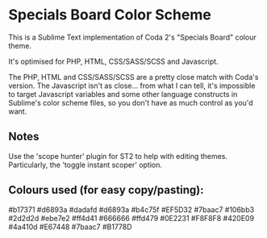 # Specials Board Color Scheme


This is a Sublime Text implementation of Coda 2's "Specials Board" colour theme.

It's optimised for PHP, HTML, CSS/SASS/SCSS and Javascript.

The PHP, HTML and CSS/SASS/SCSS are a pretty close match with Coda's version. The Javascript isn't as close... from what I can tell, it's impossible to target Javascript variables and some other language constructs in Sublime's color scheme files, so you don't have as much control as you'd want.

## Notes

Use the 'scope hunter' plugin for ST2 to help with editing themes. Particularly, the 'toggle instant scoper' option.

## Colours used (for easy copy/pasting):

<string>#b17371</string><!-- greyish pink -->
<string>#d6893a</string><!-- orange -->
<string>#dadafd</string><!-- pale purple -->
<string>#d6893a</string><!-- orange -->
<string>#b4c75f</string><!-- mirky light green -->
<string>#EF5D32</string><!-- bright red-orange -->
<string>#7baac7</string><!-- pastel mid blue -->
<string>#106bb3</string><!-- light royal blue -->
<string>#2d2d2d</string><!-- grey -->
<string>#ebe7e2</string><!-- off white -->
<string>#ff4d41</string><!-- bright orangy pinky red -->
<string>#666666</string><!-- dark grey -->
<string>#ffd479</string><!-- yellow -->
<string>#0E2231</string><!-- dark blue -->
<string>#F8F8F8</string><!-- grey almost white -->
<string>#420E09</string><!-- dark purple red -->
<string>#4a410d</string><!-- dark khaki brown -->
<string>#E67448</string><!-- red -->
<string>#7baac7</string><!-- pastel mid blue -->
<string>#B1778D</string><!-- magenta -->
